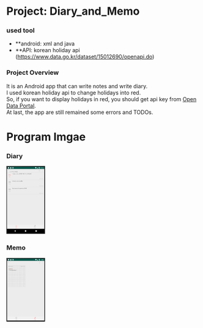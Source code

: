 # Project: Diary_and_Memo
### used tool
 
-   **android: xml and java
-   **API: korean holiday api (https://www.data.go.kr/dataset/15012690/openapi.do)

### Project Overview

It is an Android app that can write notes and write diary.  
I used korean holiday api to change holidays into red.  
So, if you want to display holidays in red, you should get api key from [Open Data Portal](https://www.data.go.kr/main.do?lang=en).  
At last, the app are still remained some errors and TODOs.

# Program Imgae

### Diary

<img src="./image_readme/diary_image.png" width="20%" height=20%/>

### Memo

<img src="./image_readme/memo_image.png" width="20%" height=20%/>

